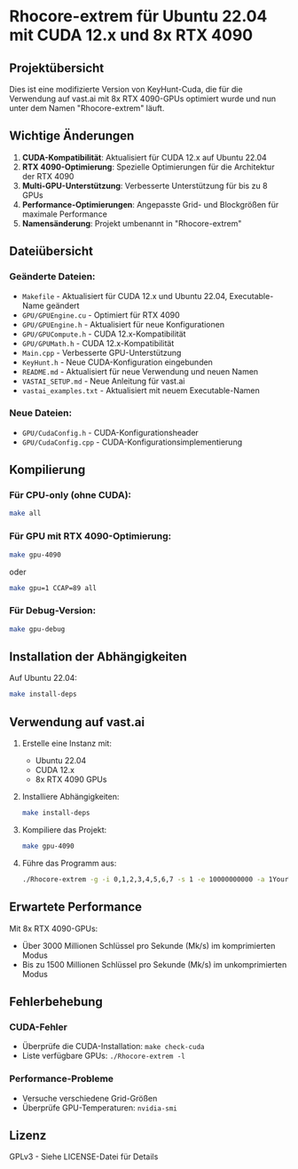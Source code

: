 # Rhocore-extrem für Ubuntu 22.04 mit CUDA 12.x und 8x RTX 4090

## Projektübersicht

Dies ist eine modifizierte Version von KeyHunt-Cuda, die für die Verwendung auf vast.ai mit 8x RTX 4090-GPUs optimiert wurde und nun unter dem Namen "Rhocore-extrem" läuft.

## Wichtige Änderungen

1. **CUDA-Kompatibilität**: Aktualisiert für CUDA 12.x auf Ubuntu 22.04
2. **RTX 4090-Optimierung**: Spezielle Optimierungen für die Architektur der RTX 4090
3. **Multi-GPU-Unterstützung**: Verbesserte Unterstützung für bis zu 8 GPUs
4. **Performance-Optimierungen**: Angepasste Grid- und Blockgrößen für maximale Performance
5. **Namensänderung**: Projekt umbenannt in "Rhocore-extrem"

## Dateiübersicht

### Geänderte Dateien:
- `Makefile` - Aktualisiert für CUDA 12.x und Ubuntu 22.04, Executable-Name geändert
- `GPU/GPUEngine.cu` - Optimiert für RTX 4090
- `GPU/GPUEngine.h` - Aktualisiert für neue Konfigurationen
- `GPU/GPUCompute.h` - CUDA 12.x-Kompatibilität
- `GPU/GPUMath.h` - CUDA 12.x-Kompatibilität
- `Main.cpp` - Verbesserte GPU-Unterstützung
- `KeyHunt.h` - Neue CUDA-Konfiguration eingebunden
- `README.md` - Aktualisiert für neue Verwendung und neuen Namen
- `VASTAI_SETUP.md` - Neue Anleitung für vast.ai
- `vastai_examples.txt` - Aktualisiert mit neuem Executable-Namen

### Neue Dateien:
- `GPU/CudaConfig.h` - CUDA-Konfigurationsheader
- `GPU/CudaConfig.cpp` - CUDA-Konfigurationsimplementierung

## Kompilierung

### Für CPU-only (ohne CUDA):
```bash
make all
```

### Für GPU mit RTX 4090-Optimierung:
```bash
make gpu-4090
```

oder

```bash
make gpu=1 CCAP=89 all
```

### Für Debug-Version:
```bash
make gpu-debug
```

## Installation der Abhängigkeiten

Auf Ubuntu 22.04:
```bash
make install-deps
```

## Verwendung auf vast.ai

1. Erstelle eine Instanz mit:
   - Ubuntu 22.04
   - CUDA 12.x
   - 8x RTX 4090 GPUs

2. Installiere Abhängigkeiten:
   ```bash
   make install-deps
   ```

3. Kompiliere das Projekt:
   ```bash
   make gpu-4090
   ```

4. Führe das Programm aus:
   ```bash
   ./Rhocore-extrem -g -i 0,1,2,3,4,5,6,7 -s 1 -e 10000000000 -a 1YourTargetAddressHere
   ```

## Erwartete Performance

Mit 8x RTX 4090-GPUs:
- Über 3000 Millionen Schlüssel pro Sekunde (Mk/s) im komprimierten Modus
- Bis zu 1500 Millionen Schlüssel pro Sekunde (Mk/s) im unkomprimierten Modus

## Fehlerbehebung

### CUDA-Fehler
- Überprüfe die CUDA-Installation: `make check-cuda`
- Liste verfügbare GPUs: `./Rhocore-extrem -l`

### Performance-Probleme
- Versuche verschiedene Grid-Größen
- Überprüfe GPU-Temperaturen: `nvidia-smi`

## Lizenz

GPLv3 - Siehe LICENSE-Datei für Details